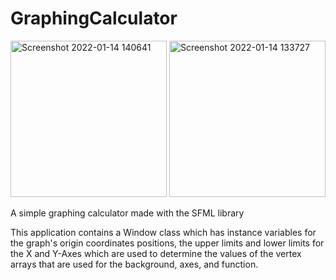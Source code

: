 # GraphingCalculator

<img width="250" alt="Screenshot 2022-01-14 140641" src="https://user-images.githubusercontent.com/56771699/149571610-1a0c0db7-4a45-471f-8dd3-dda2e949acbc.png">

<img width="250" alt="Screenshot 2022-01-14 133727" src="https://user-images.githubusercontent.com/56771699/149571621-0666b7aa-7f1e-40e8-8905-ee711d933ab1.png">

A simple graphing calculator made with the SFML library

This application contains a Window class which has instance variables for the graph's origin coordinates positions, the upper limits and lower limits for the X and Y-Axes
which are used to determine the values of the vertex arrays that are used for the background, axes, and function.
